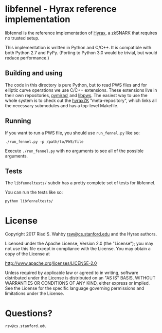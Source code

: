 # libfennel - Hyrax reference implementation #

libfennel is the reference implementation of [Hyrax](https://hyrax.crypto.fyi), a zkSNARK that
requires no trusted setup.

This implementation is written in Python and C/C++. It is compatible with both Python 2.7
and PyPy. (Porting to Python 3.0 would be trivial, but would reduce performance.)

## Building and using ##

The code in this directory is pure Python, but to read PWS files and for elliptic curve operations
we use C/C++ extensions. These extensions live in their own repositories,
[pymiracl](https://github.com/hyraxZK/pymiracl) and [libpws](https://github.com/hyraxZK/libpws).
The easiest way to use the whole system is to check out the
[hyraxZK](https://github.com/hyraxZK/hyraxZK) "meta-repository", which links all the necessary
submodules and has a top-level Makefile.

## Running ##

If you want to run a PWS file, you should use `run_fennel.py` like so:

    ./run_fennel.py -p /path/to/PWS/file

Execute `./run_fennel.py` with no arguments to see all of the possible arguments.

## Tests ##

The `libfenneltests/` subdir has a pretty complete set of tests for libfennel.

You can run the tests like so:

    python libfenneltests/

# License #

Copyright 2017 Riad S. Wahby <rsw@cs.stanford.edu> and the Hyrax authors.

Licensed under the Apache License, Version 2.0 (the "License");
you may not use this file except in compliance with the License.
You may obtain a copy of the License at

http://www.apache.org/licenses/LICENSE-2.0

Unless required by applicable law or agreed to in writing, software
distributed under the License is distributed on an "AS IS" BASIS,
WITHOUT WARRANTIES OR CONDITIONS OF ANY KIND, either express or implied.
See the License for the specific language governing permissions and
limitations under the License.

# Questions? #

    rsw@cs.stanford.edu
